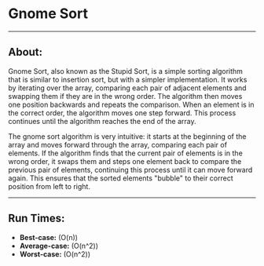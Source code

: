 # Gnome Sort

----

## About:

Gnome Sort, also known as the Stupid Sort, is a simple sorting algorithm that is similar to insertion sort, but with a simpler implementation. It works by iterating over the array, comparing each pair of adjacent elements and swapping them if they are in the wrong order. The algorithm then moves one position backwards and repeats the comparison. When an element is in the correct order, the algorithm moves one step forward. This process continues until the algorithm reaches the end of the array.

The gnome sort algorithm is very intuitive: it starts at the beginning of the array and moves forward through the array, comparing each pair of elements. If the algorithm finds that the current pair of elements is in the wrong order, it swaps them and steps one element back to compare the previous pair of elements, continuing this process until it can move forward again. This ensures that the sorted elements "bubble" to their correct position from left to right.

----

## Run Times:

- **Best-case:** \(O(n)\)
- **Average-case:** \(O(n^2)\)
- **Worst-case:** \(O(n^2)\)
